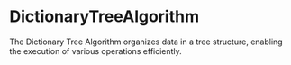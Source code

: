 # DictionaryTreeAlgorithm
The Dictionary Tree Algorithm organizes data in a tree structure, enabling the execution of various operations efficiently.
